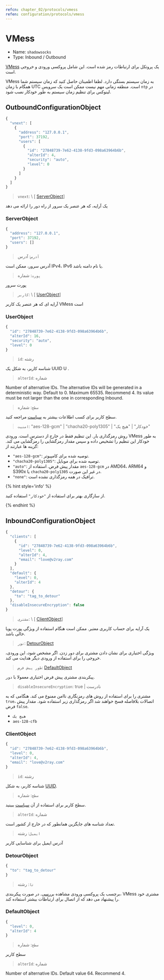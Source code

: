```yaml
---
refcn: chapter_02/protocols/vmess
refen: configuration/protocols/vmess
---
```


# VMess

* Name: `shadowsocks`
* Type: Inbound / Outbound

[VMess](https://www.v2ray.com/eng/protocols/vmess.html) یک پروتکل برای ارتباطات رمز شده است. این شامل پروکسی ورودی و خروجی است.

VMess به زمان سیستم بستگی دارد. لطفا اطمینان حاصل کنید که زمان سیستم شما همگام با زمان UTC است. منطقه زمانی مهم نیست ممکن است یک سرویس `ntp` در لینوکس برای تنظیم زمان سیستم به طور خودکار نصب شود.

## OutboundConfigurationObject

```javascript
{
  "vnext": [
    {
      "address": "127.0.0.1",
      "port": 37192,
      "users": [
        {
          "id": "27848739-7e62-4138-9fd3-098a63964b6b",
          "alterId": 4,
          "security": "auto",
          "level": 0
        }
      ]
    }
  ]
}
```

> `vnext`: \ [ [ServerObject](#serverobject)]

یک آرایه، که هر عنصر یک سرور از راه دور را ارائه می دهد

### ServerObject

```javascript
{
  "address": "127.0.0.1",
  "port": 37192,
  "users": []
}
```

> `آدرس`: آدرس

آدرس سرور، ممکن است IPv4، IPv6 یا نام دامنه باشد.

> `پورت`: شماره

پورت سرور

> `کاربر`: \ [ [UserObject](#userobject)\]

آرایه ای که هر عنصر یک کاربر VMess است

### UserObject

```javascript
{
  "id": "27848739-7e62-4138-9fd3-098a63964b6b",
  "alterId": 16,
  "security": "auto",
  "level": 0
}
```

> `id`: رشته

شناسه کاربر، به شکل یک UUID U [](https://en.wikipedia.org/wiki/Universally_unique_identifier).

> `alterId`: شماره

Number of alternative IDs. The alternative IDs will be generated in a deterministic way. Default to 0. Maximum 65535. Recommend 4. Its value must be not larger than the one in corresponding Inbound.

> `سطح`: شماره

سطح کاربر برای کسب اطلاعات بیشتر به [سیاست](../policy.md) مراجعه کنید.

> `امنیت`: "aes-128-gcm" | "chacha20-poly1305" | "خودکار" | "هیچ یک"

روش رمزگذاری بار. این تنظیم فقط در خارج از دسترس است. ورودی VMess به طور خودکار این تنظیم را تشخیص داده و سپس مقدار رمزگشایی را رمزگشایی می کند. گزینه ها عبارتند از:

* `"aes-128-gcm"`: توصیه شده برای کامپیوتر.
* `"chacha20-poly1305"`: توصیه شده برای موبایل.
* `"auto"`: مقدار پیش فرض. استفاده از `aes-128-gcm` در AMD64، ARM64 و S390x یا `chacha20-poly1305` در غیر این صورت.
* `"none"`: ترافیک در همه رمزگذاری نشده است.

{% hint style='info' %}

از سازگاری بهتر برای استفاده از `"خودکار"` استفاده کنید.

{% endhint %}

## InboundConfigurationObject

```javascript
{
  "clients": [
    {
      "id": "27848739-7e62-4138-9fd3-098a63964b6b",
      "level": 0,
      "alterId": 4,
      "email": "love@v2ray.com"
    }
  ],
  "default": {
    "level": 0,
    "alterId": 4
  },
  "detour": {
    "to": "tag_to_detour"
  },
  "disableInsecureEncryption": false
}
```

> `مشتری`: \ [ [ClientObject](#clientobject)\]

یک آرایه برای حساب کاربری معتبر. ممکن است هنگام استفاده از ویژگی پورت پویا خالی باشد.

> `تور`: [DetourObject](#detourobject)

ویژگی اختیاری برای نشان دادن مشتری برای دور زدن. اگر مشخص شود، این ورودی، خروجی را برای استفاده از ورودی دیگر هدایت می کند.

> `طور پیش فرض`: [DefaultObject](#defaultobject)

پیکربندی مشتری پیش فرض اختیاری معمولا با `دور`.

> `disableInsecureEncryption`: true | نادرست

مشتری را برای استفاده از روش های رمزنگاری ناامن ممنوع می کند. هنگامی که به `true`، اتصالات بلافاصله فسخ خواهند شد اگر رمزگذاری زیر استفاده شود. مقدار پیش فرض `false`.

* `هیچ یک`
* `aes-128-cfb`

### ClientObject

```javascript
{
  "id": "27848739-7e62-4138-9fd3-098a63964b6b",
  "level": 0,
  "alterId": 4,
  "email": "love@v2ray.com"
}
```

> `id`: رشته

شناسه کاربر، به شکل [UUID](https://en.wikipedia.org/wiki/Universally_unique_identifier).

> `سطح`: شماره

سطح کاربر برای استفاده از آن [سیاست](../policy.md) ببینید.

> `alterId`: شماره

تعداد شناسه های جایگزین همانطور که در خارج از کشور است.

> `ایمیل`: رشته

آدرس ایمیل برای شناسایی کاربر

### DetourObject

```javascript
{
  "to": "tag_to_detour"
}
```

> `تا`: رشته

برچسب یک پروکسی ورودی مشاهده [بررسی](../protocols.md). در صورت پیکربندی، VMess مشتری خود را پیشنهاد می دهد که از اتصال برای ارتباطات بیشتر استفاده کند.

### DefaultObject

```javascript
{
  "level": 0,
  "alterId": 4
}
```

> `سطح`: شماره

سطح کاربر

> `alterId`: شماره

Number of alternative IDs. Default value 64. Recommend 4.
